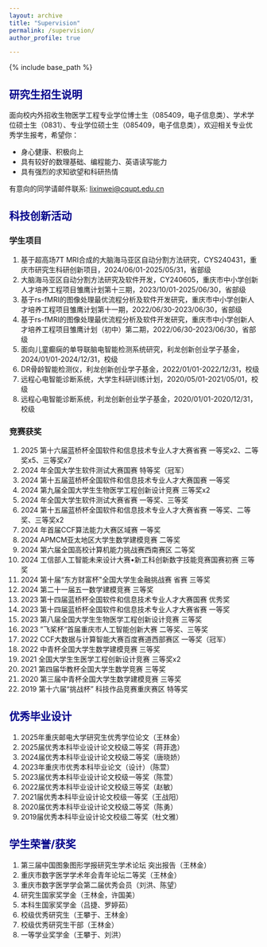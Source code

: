 ```yaml
---
layout: archive
title: "Supervision"
permalink: /supervision/
author_profile: true

---
```


{% include base_path %}

## <font color=DarkBlue>研究生招生说明</font>

面向校内外招收生物医学工程专业学位博士生（085409，电子信息类）、学术学位硕士生（0831）、专业学位硕士生（085409，电子信息类），欢迎相关专业优秀学生报考，希望你：

- 身心健康、积极向上
- 具有较好的数理基础、编程能力、英语读写能力
- 具有强烈的求知欲望和科研热情

有意向的同学请邮件联系: lixinwei@cqupt.edu.cn

## <font color=DarkBlue>科技创新活动</font>

### 学生项目

1. 基于超高场7T MRI合成的大脑海马亚区自动分割方法研究，CYS240431，重庆市研究生科研创新项目，2024/06/01-2025/05/31，省部级
2. 大脑海马亚区自动分割方法研究及软件开发，CY240605，重庆市中小学创新人才培养工程项目雏鹰计划第十三期，2023/10/01-2025/06/30，省部级
3. 基于rs-fMRI的图像处理最优流程分析及软件开发研究，重庆市中小学创新人才培养工程项目雏鹰计划第十一期，2022/06/30-2023/06/30，省部级
4. 基于rs-fMRI的图像处理最优流程分析及软件开发研究，重庆市中小学创新人才培养工程项目雏鹰计划（初中）第二期，2022/06/30-2023/06/30，省部级
5. 面向儿童癫痫的单导联脑电智能检测系统研究，利龙创新创业学子基金，2024/01/01-2024/12/31，校级
6. DR骨龄智能检测仪，利龙创新创业学子基金，2022/01/01-2022/12/31，校级
7. 远程心电智能诊断系统，大学生科研训练计划，2020/05/01-2021/05/01，校级
8. 远程心电智能诊断系统，利龙创新创业学子基金，2020/01/01-2020/12/31，校级

### 竞赛获奖

1. 2025 第十六届蓝桥杯全国软件和信息技术专业人才大赛省赛 一等奖x2、二等奖x5、三等奖x7
2. 2024 年全国大学生软件测试大赛国赛 特等奖（冠军）
3. 2024 第十五届蓝桥杯全国软件和信息技术专业人才大赛国赛 一等奖
4. 2024 第九届全国大学生生物医学工程创新设计竞赛 三等奖x2
5. 2024 年全国大学生软件测试大赛省赛 一等奖、三等奖
6. 2024 第十五届蓝桥杯全国软件和信息技术专业人才大赛省赛 一等奖、二等奖、三等奖x2
7. 2024 年首届CCF算法能力大赛区域赛 一等奖
8. 2024 APMCM亚太地区大学生数学建模竞赛 二等奖
9. 2024 第六届全国高校计算机能力挑战赛西南赛区 二等奖
10. 2024 工信部人工智能未来设计大赛•新工科创新数字技能竞赛国赛初赛 三等奖
11. 2024 第十届“东方财富杯"全国大学生金融挑战赛 省赛 三等奖
12. 2024 第二十一届五一数学建模竞赛 三等奖
13. 2023 第十四届蓝桥杯全国软件和信息技术专业人才大赛国赛 优秀奖
14. 2023 第十四届蓝桥杯全国软件和信息技术专业人才大赛省赛 一等奖
15. 2023 第八届全国大学生生物医学工程创新设计竞赛 三等奖
16. 2023  ”飞桨杯“首届重庆市人工智能创新大赛 二等奖、三等奖
17. 2022 CCF大数据与计算智能大赛百度赛道西部赛区 一等奖（冠军）
18. 2022 中青杯全国大学生数学建模竞赛 三等奖
19. 2021 全国大学生生医学工程创新设计竞赛 三等奖x2
20. 2021 第四届华教杯全国大学生数学竞赛 三等奖
21. 2020 第三届中青杯全国大学生数学建模竞赛 三等奖
22. 2019 第十六届“挑战杯” 科技作品竞赛重庆赛区 特等奖

## <font color=DarkBlue>优秀毕业设计</font>

1. 2025年重庆邮电大学研究生优秀学位论文（王林金）
2. 2025届优秀本科毕业设计论文校级二等奖（蒋菲逸）
3. 2024届优秀本科毕业设计论文校级二等奖（唐晓娇）
4. 2023年重庆市优秀本科毕业论文（设计）（陈萱）
5. 2023届优秀本科毕业设计论文校级一等奖（陈萱）
6. 2022届优秀本科毕业设计论文校级三等奖（赵敏）
7. 2021届优秀本科毕业设计论文校级一等奖（王战阳）
8. 2020届优秀本科毕业设计论文校级二等奖（陈勇）
9. 2019届优秀本科毕业设计论文校级二等奖（杜文雅）

## <font color=DarkBlue>学生荣誉/获奖</font>

1. 第三届中国图象图形学报研究生学术论坛 突出报告（王林金）
2. 重庆市数字医学学术年会青年论坛二等奖（王林金）
3. 重庆市数字医学学会第二届优秀会员（刘洪、陈望）
4. 研究生国家奖学金（王林金，许国美）
5. 本科生国家奖学金（吕捷、罗婷茹）
6. 校级优秀研究生（王攀于、王林金）
7. 校级优秀研究生干部（王林金）
8. 一等学业奖学金（王攀于、刘洪）

